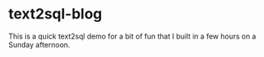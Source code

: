 # text2sql-blog
This is a quick text2sql demo for a bit of fun that I built in a few hours on a Sunday afternoon.

